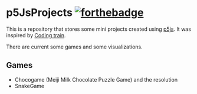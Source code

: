 # p5JsProjects [![forthebadge](https://forthebadge.com/images/badges/check-it-out.svg)](https://forthebadge.com)

This is a repository that stores some mini projects created using [p5js](https://p5js.org/). It was inspired by [Coding train](https://thecodingtrain.com/).

There are current some games and some visualizations.

## Games

- Chocogame (Meiji Milk Chocolate Puzzle Game) and the resolution
- SnakeGame
